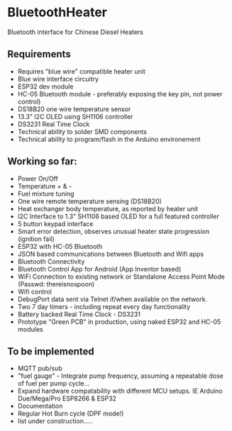 # BluetoothHeater

Bluetooth interface for Chinese Diesel Heaters

Requirements
--------------------------
* Requires "blue wire" compatible heater unit
* Blue wire interface circuitry
* ESP32 dev module
* HC-05 Bluetooth module - preferably exposing the key pin, not power control)
* DS18B20 one wire temperature sensor
* 13.3" I2C OLED using SH1106 controller
* DS3231 Real Time Clock
* Technical ability to solder SMD components
* Technical ability to program/flash in the Arduino environement

Working so far:
--------------------------
* Power On/Off
* Temperature + & -
* Fuel mixture tuning
* One wire remote temperature sensing (DS18B20)
* Heat exchanger body temperature, as reported by heater unit
* I2C Interface to 1.3" SH1106 based OLED for a full featured controller
* 5 button keypad interface
* Smart error detection, observes unusual heater state progression (ignition fail)
* ESP32 with HC-05 Bluetooth
* JSON based communications between Bluetooth and Wifi apps
* Bluetooth Connectivity
* Bluetooth Control App for Android (App Inventor based)
* WiFi Connection to existing network or Standalone Access Point Mode (Passwd: thereisnospoon)
* Wifi control
* DebugPort data sent via Telnet if/when available on the network.
* Two 7 day timers - including repeat every day functionality
* Battery backed Real Time Clock - DS3231
* Prototype "Green PCB" in production, using naked ESP32 and HC-05 modules 

To be implemented 
--------------------------
* MQTT pub/sub 
* "fuel gauge" - Integrate pump frequency, assuming a repeatable dose of fuel per pump cycle...
* Expand hardware compatability with different MCU setups.  IE Arduino Due/Mega/Pro ESP8266 & ESP32
* Documentation
* Regular Hot Burn cycle (DPF mode!)
* list under construction.....
